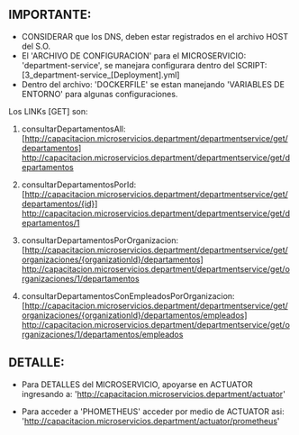 

IMPORTANTE:
----------
- CONSIDERAR que los DNS, deben estar registrados en el archivo HOST del S.O. 
- El 'ARCHIVO DE CONFIGURACION' para el MICROSERVICIO: 'department-service', se manejara configurara dentro del SCRIPT: [3_department-service_[Deployment].yml] 
- Dentro del archivo: 'DOCKERFILE' se estan manejando 'VARIABLES DE ENTORNO' para algunas configuraciones.  


Los LINKs [GET] son:

1. consultarDepartamentosAll: [http://capacitacion.microservicios.department/departmentservice/get/departamentos]
   http://capacitacion.microservicios.department/departmentservice/get/departamentos

2. consultarDepartamentosPorId: [http://capacitacion.microservicios.department/departmentservice/get/departamentos/{id}]  
   http://capacitacion.microservicios.department/departmentservice/get/departamentos/1
   
3. consultarDepartamentosPorOrganizacion: [http://capacitacion.microservicios.department/departmentservice/get/organizaciones/{organizationId}/departamentos]   
   http://capacitacion.microservicios.department/departmentservice/get/organizaciones/1/departamentos

4. consultarDepartamentosConEmpleadosPorOrganizacion: [http://capacitacion.microservicios.department/departmentservice/get/organizaciones/{organizationId}/departamentos/empleados]   
   http://capacitacion.microservicios.department/departmentservice/get/organizaciones/1/departamentos/empleados 


DETALLE:
-------
- Para DETALLES del MICROSERVICIO, apoyarse en ACTUATOR ingresando a: 'http://capacitacion.microservicios.department/actuator'

- Para acceder a 'PHOMETHEUS' acceder por medio de ACTUATOR asi: 'http://capacitacion.microservicios.department/actuator/prometheus' 

 